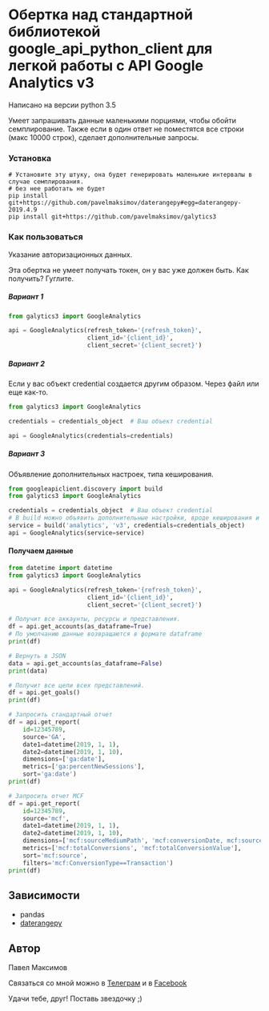 # Обертка над стандартной библиотекой google_api_python_client для легкой работы с API Google Analytics v3

Написано на версии python 3.5

Умеет запрашивать данные маленькими порциями, 
чтобы обойти семплирование. 
Также если в один ответ не поместятся все строки (макс 10000 строк), 
сделает дополнительные запросы.

### Установка
```
# Установите эту штуку, она будет генерировать маленькие интервалы в случае семплирования.
# без нее работать не будет
pip install git+https://github.com/pavelmaksimov/daterangepy#egg=daterangepy-2019.4.9
pip install git+https://github.com/pavelmaksimov/galytics3
```

### Как пользоваться

Указание авторизационных данных.

Эта обертка не умеет получать токен, он у вас уже должен быть. 
Как получить? Гуглите.

##### Вариант 1
```python
from galytics3 import GoogleAnalytics

api = GoogleAnalytics(refresh_token='{refresh_token}',
                      client_id='{client_id}',
                      client_secret='{client_secret}')
```

##### Вариант 2
Если у вас объект credential создается другим образом. 
Через файл или еще как-то.
```python
from galytics3 import GoogleAnalytics

credentials = credentials_object  # Ваш объект credential

api = GoogleAnalytics(credentials=credentials)
```

##### Вариант 3
Объявление дополнительных настроек, типа кеширования.
```python
from googleapiclient.discovery import build
from galytics3 import GoogleAnalytics

credentials = credentials_object  # Ваш объект credential
# В build можно объявить дополнительные настройки, вроде кеширования и т.д.
service = build('analytics', 'v3', credentials=credentials_object)
api = GoogleAnalytics(service=service)
```

#### Получаем данные
```python
from datetime import datetime
from galytics3 import GoogleAnalytics

api = GoogleAnalytics(refresh_token='{refresh_token}',
                      client_id='{client_id}',
                      client_secret='{client_secret}')

# Получит все аккаунты, ресурсы и представления.
df = api.get_accounts(as_dataframe=True)
# По умолчанию данные возвращаются в формате dataframe
print(df)

# Вернуть в JSON
data = api.get_accounts(as_dataframe=False)
print(data)

# Получит все цели всех представлений.
df = api.get_goals()
print(df)

# Запросить стандартный отчет
df = api.get_report(
    id=12345789,
    source='GA',
    date1=datetime(2019, 1, 1),
    date2=datetime(2019, 1, 10),
    dimensions=['ga:date'],
    metrics=['ga:percentNewSessions'],
    sort='ga:date')
print(df)

# Запросить отчет MCF
df = api.get_report(
    id=12345789,
    source='mcf',
    date1=datetime(2019, 1, 1),
    date2=datetime(2019, 1, 10),
    dimensions=['mcf:sourceMediumPath', 'mcf:conversionDate, mcf:source'],
    metrics=['mcf:totalConversions', 'mcf:totalConversionValue'],
    sort='mcf:source',
    filters='mcf:ConversionType==Transaction')
print(df)

```


## Зависимости
- pandas
- [daterangepy](https://github.com/pavelmaksimov/daterangepy)

## Автор
Павел Максимов

Связаться со мной можно в 
[Телеграм](https://t.me/pavel_maksimow) 
и в 
[Facebook](https://www.facebook.com/pavel.maksimow)

Удачи тебе, друг! Поставь звездочку ;)

